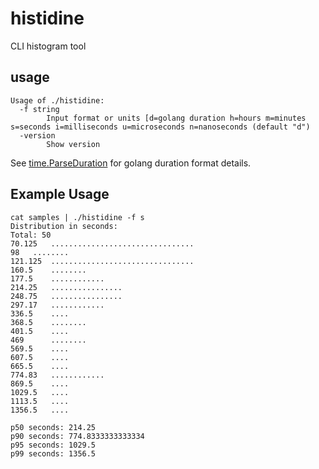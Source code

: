 # histidine
CLI histogram tool

## usage

```
Usage of ./histidine:
  -f string
    	Input format or units [d=golang duration h=hours m=minutes s=seconds i=milliseconds u=microseconds n=nanoseconds (default "d")
  -version
    	Show version
```

See [time.ParseDuration](https://pkg.go.dev/time?tab=doc#ParseDuration) for golang duration format details.

## Example Usage

```
cat samples | ./histidine -f s
Distribution in seconds:
Total: 50
70.125 	 ................................
98 	 ........
121.125	 ................................
160.5 	 ........
177.5 	 ............
214.25 	 ................
248.75 	 ................
297.17 	 ............
336.5 	 ....
368.5 	 ........
401.5 	 ....
469 	 ........
569.5 	 ....
607.5 	 ....
665.5 	 ....
774.83 	 ............
869.5 	 ....
1029.5 	 ....
1113.5 	 ....
1356.5 	 ....

p50 seconds: 214.25
p90 seconds: 774.8333333333334
p95 seconds: 1029.5
p99 seconds: 1356.5
```
